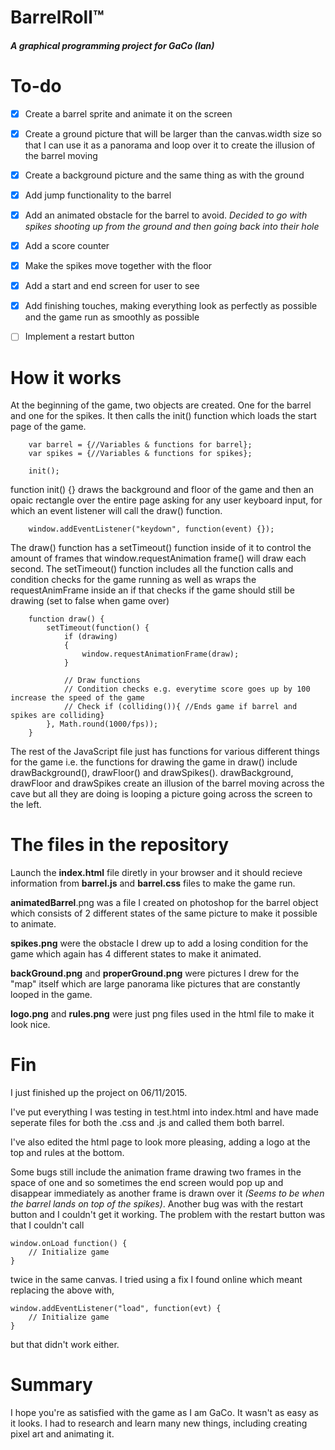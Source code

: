 # BarrelRoll™
##### A graphical programming project for GaCo (Ian)


# To-do
- [x] Create a barrel sprite and animate it on the screen
- [x] Create a ground picture that will be larger than the canvas.width size so that I can use it as a panorama and loop over it to create the illusion of the barrel moving
- [x] Create a background picture and the same thing as with the ground
- [x] Add jump functionality to the barrel
- [x] Add an animated obstacle for the barrel to avoid. *Decided to go with spikes shooting up from the ground and then going back into their hole*
- [x] Add a score counter
- [x] Make the spikes move together with the floor
- [x] Add a start and end screen for user to see
- [x] Add finishing touches, making everything look as perfectly as possible and the game run as smoothly as possible
- [ ] Implement a restart button


# How it works
At the beginning of the game, two objects are created. One for the barrel and one for the spikes. It then calls the init() function which loads the start page of the game.

```
    var barrel = {//Variables & functions for barrel}; 
    var spikes = {//Variables & functions for spikes};
    
    init(); 
```

function init() {} draws the background and floor of the game and then an opaic rectangle over the entire page asking for any user keyboard input, for which an event listener will call the draw() function.

```
    window.addEventListener("keydown", function(event) {});
```

The draw() function has a setTimeout() function inside of it to control the amount of frames that window.requestAnimation frame() will draw each second. The setTimeout() function includes all the function calls and condition checks for the game running as well as wraps the requestAnimFrame inside an if that checks if the game should still be drawing (set to false when game over)

```
    function draw() {
	    setTimeout(function() {
	        if (drawing)
	        {
	            window.requestAnimationFrame(draw);
	        }
	        
	        // Draw functions
	        // Condition checks e.g. everytime score goes up by 100 increase the speed of the game
	        // Check if (colliding()){ //Ends game if barrel and spikes are colliding}
	    }, Math.round(1000/fps));
	}
```

The rest of the JavaScript file just has functions for various different things for the game i.e. the functions for drawing the game in draw() include drawBackground(), drawFloor() and drawSpikes(). drawBackground, drawFloor and drawSpikes create an illusion of the barrel moving across the cave but all they are doing is looping a picture going across the screen to the left.


# The files in the repository
Launch the **index.html** file diretly in your browser and it should recieve information from **barrel.js** and **barrel.css** files to make the game run.

**animatedBarrel**.png was a file I created on photoshop for the barrel object which consists of 2 different states of the same picture to make it possible to animate.

**spikes.png** were the obstacle I drew up to add a losing condition for the game which again has 4 different states to make it animated.

**backGround.png** and **properGround.png** were pictures I drew for the "map" itself which are large panorama like pictures that are constantly looped in the game.

**logo.png** and **rules.png** were just png files used in the html file to make it look nice.


# Fin
I just finished up the project on 06/11/2015.

I've put everything I was testing in test.html into index.html and have made
seperate files for both the .css and .js and called them both barrel.

I've also edited the html page to look more pleasing, adding a logo at the top
and rules at the bottom. 

Some bugs still include the animation frame drawing two frames in the space of one and so sometimes the end screen would pop up and disappear immediately as another frame is drawn over it *(Seems to be when the barrel lands on top of the spikes)*. Another bug was with the restart button and I couldn't get it working.
The problem with the restart button was that I couldn't call 

```
window.onLoad function() {
    // Initialize game
}
```

twice in the same canvas. I tried using a fix I found online which meant replacing the above with, 

```
window.addEventListener("load", function(evt) {
    // Initialize game
}
```

but that didn't work either.


# Summary
I hope you're as satisfied with the game as I am GaCo. It wasn't as easy as it looks. I had to research and learn many new things, including creating pixel art and animating it.
